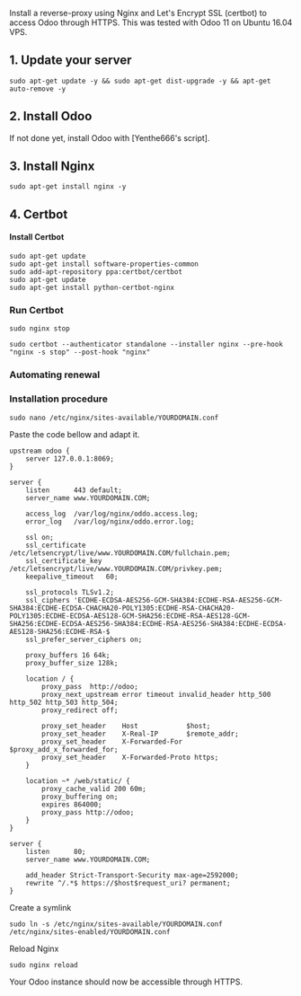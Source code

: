 Install a reverse-proxy using Nginx and Let's Encrypt SSL (certbot) to access Odoo through HTTPS. This was tested with Odoo 11 on Ubuntu 16.04 VPS.

## 1. Update your server
```
sudo apt-get update -y && sudo apt-get dist-upgrade -y && apt-get auto-remove -y
```
## 2. Install Odoo
If not done yet, install Odoo with [Yenthe666's script].
## 3. Install Nginx
``` 
sudo apt-get install nginx -y
```
## 4. Certbot
#### Install Certbot
```
sudo apt-get update
sudo apt-get install software-properties-common
sudo add-apt-repository ppa:certbot/certbot
sudo apt-get update
sudo apt-get install python-certbot-nginx
```
### Run Certbot
```
sudo nginx stop
```
```
sudo certbot --authenticator standalone --installer nginx --pre-hook "nginx -s stop" --post-hook "nginx"
```
### Automating renewal


### Installation procedure
```
sudo nano /etc/nginx/sites-available/YOURDOMAIN.conf
```
Paste the code bellow and adapt it.
```
upstream odoo {
    server 127.0.0.1:8069;
}

server {
    listen      443 default;
    server_name www.YOURDOMAIN.COM;
    
    access_log  /var/log/nginx/oddo.access.log;
    error_log   /var/log/nginx/oddo.error.log;

    ssl on;
    ssl_certificate     /etc/letsencrypt/live/www.YOURDOMAIN.COM/fullchain.pem;
    ssl_certificate_key /etc/letsencrypt/live/www.YOURDOMAIN.COM/privkey.pem;
    keepalive_timeout   60;

    ssl_protocols TLSv1.2;
    ssl_ciphers 'ECDHE-ECDSA-AES256-GCM-SHA384:ECDHE-RSA-AES256-GCM-SHA384:ECDHE-ECDSA-CHACHA20-POLY1305:ECDHE-RSA-CHACHA20-POLY1305:ECDHE-ECDSA-AES128-GCM-SHA256:ECDHE-RSA-AES128-GCM-SHA256:ECDHE-ECDSA-AES256-SHA384:ECDHE-RSA-AES256-SHA384:ECDHE-ECDSA-AES128-SHA256:ECDHE-RSA-$
    ssl_prefer_server_ciphers on;

    proxy_buffers 16 64k;
    proxy_buffer_size 128k;

    location / {
        proxy_pass  http://odoo;
        proxy_next_upstream error timeout invalid_header http_500 http_502 http_503 http_504;
        proxy_redirect off;

        proxy_set_header    Host            $host;
        proxy_set_header    X-Real-IP       $remote_addr;
        proxy_set_header    X-Forwarded-For $proxy_add_x_forwarded_for;
        proxy_set_header    X-Forwarded-Proto https;
    }

    location ~* /web/static/ {
        proxy_cache_valid 200 60m;
        proxy_buffering on;
        expires 864000;
        proxy_pass http://odoo;
    }
}

server {
    listen      80;
    server_name www.YOURDOMAIN.COM;

    add_header Strict-Transport-Security max-age=2592000;
    rewrite ^/.*$ https://$host$request_uri? permanent;
}
```
Create a symlink
```
sudo ln -s /etc/nginx/sites-available/YOURDOMAIN.conf /etc/nginx/sites-enabled/YOURDOMAIN.conf
```
Reload Nginx
```
sudo nginx reload
```
Your Odoo instance should now be accessible through HTTPS.
